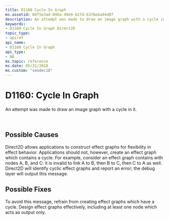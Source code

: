 ```yaml
---
title: D1160 Cycle In Graph
ms.assetid: 60f5e3ad-096a-49e9-b2fd-637beba94d87
description: An attempt was made to draw an image graph with a cycle in it.
keywords:
- D1160 Cycle In Graph Direct2D
topic_type:
- apiref
api_name:
- D1160 Cycle In Graph
api_type:
- NA
ms.topic: reference
ms.date: 05/31/2018
ms.custom: "seodec18"
---
```


# D1160: Cycle In Graph

An attempt was made to draw an image graph with a cycle in it.






 

## Possible Causes

Direct2D allows applications to construct effect graphs for flexibility in effect behavior. Applications should not, however, create an effect graph which contains a cycle. For example, consider an effect graph contains with nodes A, B, and C: it is invalid to link A to B, then B to C, then C to A as well. Direct2D will identify cyclic effect graphs and report an error; the debug layer will output this message.

## Possible Fixes

To avoid this message, refrain from creating effect graphs which have a cycle. Design effect graphs effectively, including at least one node which acts as output only.

 

 




